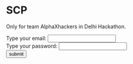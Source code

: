 # SCP
Only for team AlphaXhackers in Delhi Hackathon.<br>
<form action="/action_page.php">
  <label for="email">Type your email:</label>
  <input type="email" id="email" name="email">
<br>
  <label for="pwd">Type your password:</label>
  <input type="password" id="pwd" name="pwd"><br>
  <input type="submit" value="submit">
</form>
